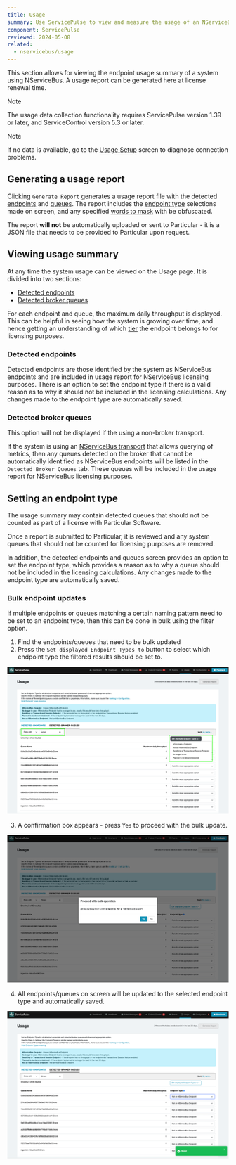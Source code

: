```yaml
---
title: Usage
summary: Use ServicePulse to view and measure the usage of an NServiceBus system.
component: ServicePulse
reviewed: 2024-05-08
related:
  - nservicebus/usage
---
```


This section allows for viewing the endpoint usage summary of a system using NServiceBus.
A usage report can be generated here at license renewal time.

> [!NOTE]
> The usage data collection functionality requires ServicePulse version 1.39 or later, and ServiceControl version 5.3 or later.

> [!NOTE]
> If no data is available, go to the [Usage Setup](usage-config.md) screen to diagnose connection problems.

## Generating a usage report

Clicking `Generate Report` generates a usage report file with the detected [endpoints](#viewing-usage-summary-detected-endpoints) and [queues](#viewing-usage-summary-detected-broker-queues). The report includes the [endpoint type](#setting-an-endpoint-type) selections made on screen, and any specified [words to mask](usage-config.md#report-masks) with be obfuscated.

The report **will not** be automatically uploaded or sent to Particular - it is a JSON file that needs to be provided to Particular upon request.

## Viewing usage summary

At any time the system usage can be viewed on the Usage page. It is divided into two sections:

- [Detected endpoints](#viewing-usage-summary-detected-endpoints)
- [Detected broker queues](#viewing-usage-summary-detected-broker-queues)

For each endpoint and queue, the maximum daily throughput is displayed. This can be helpful in seeing how the system is growing over time, and hence getting an understanding of which [tier](https://particular.net/pricing) the endpoint belongs to for licensing purposes.

### Detected endpoints

Detected endpoints are those identified by the system as NServiceBus endpoints and are included in usage report for NServiceBus licensing purposes. There is an option to set the endpoint type if there is a valid reason as to why it should not be included in the licensing calculations. Any changes made to the endpoint type are automatically saved.

### Detected broker queues

This option will not be displayed if the using a non-broker transport.

If the system is using an [NServiceBus transport](./../transports) that allows querying of metrics, then any queues detected on the broker that cannot be automatically identified as NServiceBus endpoints will be listed in the `Detected Broker Queues` tab. These queues will be included in the usage report for NServiceBus licensing purposes.

## Setting an endpoint type

The usage summary may contain detected queues that should not be counted as part of a license with Particular Software.

Once a report is submitted to Particular, it is reviewed and any system queues that should not be counted for licensing purposes are removed.

In addition, the detected endpoints and queues screen provides an option to set the endpoint type, which provides a reason as to why a queue should not be included in the licensing calculations. Any changes made to the endpoint type are automatically saved.

### Bulk endpoint updates

If multiple endpoints or queues matching a certain naming pattern need to be set to an endpoint type, then this can be done in bulk using the filter option.

1. Find the endpoints/queues that need to be bulk updated
2. Press the `Set displayed Endpoint Types to` button to select which endpoint type the filtered results should be set to.

![usage-endpoints-filter](images/usage-endpoints-filter.png "width=600")

3. A confirmation box appears - press `Yes` to proceed with the bulk update.

![usage-endpoints-bulk-update](images/usage-endpoints-bulk-update.png "width=600")

4. All endpoints/queues on screen will be updated to the selected endpoint type and automatically saved.

![usage-endpoints-updated](images/usage-endpoints-updated.png "width=600")
